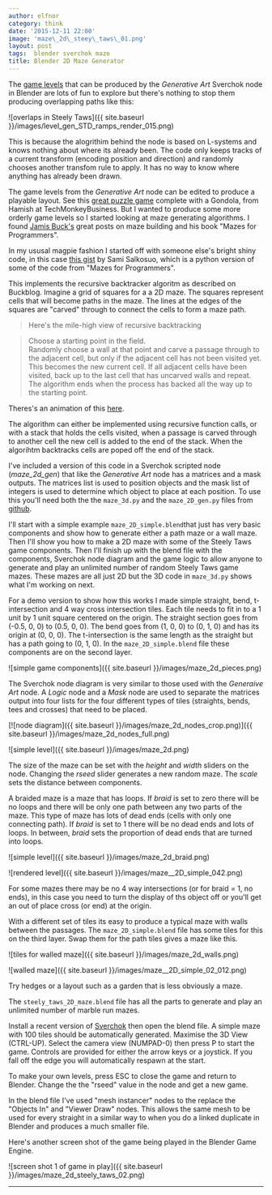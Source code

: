 ```yaml
---
author: elfnor
category: think
date: '2015-12-11 22:00'
image: 'maze\_2d\_steey\_taws\_01.png'
layout: post
tags:  blender sverchok maze
title: Blender 2D Maze Generator
---
```


The [game levels](%7Bfilename%7Dblender_game_level_generator.md) that can be produced by the *Generative Art* Sverchok node in Blender are lots of fun to explore but there\'s nothing to stop them producing overlapping paths like this:

![overlaps in Steely Taws]({{ site.baseurl }}/images/level_gen_STD_ramps_render_015.png)

This is because the alogrithim behind the node is based on L-systems and knows nothing about where its already been. The code only keeps tracks of a current transform (encoding position and direction) and randomly chooses another transfom rule to apply. It has no way to know where anything has already been drawn.

The game levels from the *Generative Art* node can be edited to produce a playable layout. See this [great puzzle game](http://techmonkeybusiness.com/steely-taws-puzzle-game-v3.html) complete with a Gondola, from Hamish at TechMonkeyBusiness. But I wanted to produce some more orderly game levels so I started looking at maze generating algorithms. I found [Jamis Buck\'s](http://weblog.jamisbuck.org/2011/2/7/maze-generation-algorithm-recap) great posts on maze building and his book \"Mazes for Programmers\".

In my ususal magpie fashion I started off with someone else\'s bright shiny code, in this case [this gist](https://gist.github.com/samisalkosuo/77bd95f605fc41dc7366) by Sami Salkosuo, which is a python version of some of the code from \"Mazes for Programmers\".

This implements the recursive backtracker algoritm as described on Buckblog. Imagine a grid of squares for a a 2D maze. The squares represent cells that will become paths in the maze. The lines at the edges of the squares are \"carved\" through to connect the cells to form a maze path.

> Here's the mile-high view of recursive backtracking

> Choose a starting point in the field.\
> Randomly choose a wall at that point and carve a passage through to the adjacent cell, but only if the adjacent cell has not been visited yet. This becomes the new current cell.
> If all adjacent cells have been visited, back up to the last cell that has uncarved walls and repeat.
> The algorithm ends when the process has backed all the way up to the starting point.

Theres\'s an animation of this [here](http://weblog.jamisbuck.org/2011/2/7/maze-generation-algorithm-recap).

The algorithm can either be implemented using recursive function calls, or with a stack that holds the cells visited, when a passage is carved through to another cell the new cell is added to the end of the stack. When the algorihtm backtracks cells are poped off the end of the stack.

I\'ve included a version of this code in a Sverchok scripted node (*maze\_2d\_gen*) that like the *Generative Art* node has a matrices and a mask outputs. The matrices list is used to position objects and the mask list of integers is used to determine which object to place at each position. To use this you\'ll need both the the `maze_3d.py` and the `maze_2D_gen.py` files from [github](https://github.com/elfnor/mazes).

I\'ll start with a simple example `maze_2D_simple.blend`that just has very basic components and show how to generate either a path maze or a wall maze. Then I\'ll show you how to make a 2D maze with some of the Steely Taws game components. Then I\'ll finish up with the blend file with the components, Sverchok node diagram and the game logic to allow anyone to generate and play an unlimited number of random Steely Taws game mazes. These mazes are all just 2D but the 3D code in `maze_3d.py` shows what I\'m working on next.

For a demo version to show how this works I made simple straight, bend, t-intersection and 4 way cross intersection tiles. Each tile needs to fit in to a 1 unit by 1 unit square centered on the origin. The straight section goes from (-0.5, 0, 0) to (0.5, 0, 0). The bend goes from (1, 0, 0) to (0, 1, 0) and has its origin at (0, 0, 0). The t-intersection is the same length as the straight but has a path going to (0, 1, 0). In the `maze_2D_simple.blend` file these components are on the second layer.

![simple game components]({{ site.baseurl }}/images/maze_2d_pieces.png)

The Sverchok node diagram is very similar to those used with the *Generaive Art* node. A *Logic* node and a *Mask* node are used to separate the matrices output into four lists for the four different types of tiles (straights, bends, tees and crosses) that need to be placed.

[![node diagram]({{ site.baseurl }}/images/maze_2d_nodes_crop.png)]({{ site.baseurl }}/images/maze_2d_nodes_full.png)

![simple level]({{ site.baseurl }}/images/maze_2d.png)

The size of the maze can be set with the *height* and *width* sliders on the node. Changing the *rseed* slider generates a new random maze. The *scale* sets the distance between components.

A braided maze is a maze that has loops. If *braid* is set to zero there will be no loops and there will be only one path between any two parts of the maze. This type of maze has lots of dead ends (cells with only one connecting path). If *braid* is set to 1 there will be no dead ends and lots of loops. In between, *braid* sets the proportion of dead ends that are turned into loops.

![simple level]({{ site.baseurl }}/images/maze_2d_braid.png)

![rendered level]({{ site.baseurl }}/images/maze__2D_simple_042.png)

For some mazes there may be no 4 way intersections (or for braid = 1, no ends), in this case you need to turn the display of ths object off or you\'ll get an out of place cross (or end) at the origin.

With a different set of tiles its easy to produce a typical maze with walls between the passages. The `maze_2D_simple.blend` file has some tiles for this on the third layer. Swap them for the path tiles gives a maze like this.

![tiles for walled maze]({{ site.baseurl }}/images/maze_2d_walls.png)

![walled maze]({{ site.baseurl }}/images/maze__2D_simple_02_012.png)

Try hedges or a layout such as a garden that is less obviously a maze.

The `steely_taws_2D_maze.blend` file has all the parts to generate and play an unlimited number of marble run mazes.

Install a recent version of [Sverchok](https://github.com/nortikin/sverchok) then open the blend file. A simple maze with 100 tiles should be automatically generated. Maximise the 3D View (CTRL-UP). Select the camera view (NUMPAD-0) then press P to start the game. Controls are provided for either the arrow keys or a joystick. If you fall off the edge you will automatically respawn at the start.

To make your own levels, press ESC to close the game and return to Blender. Change the the \"rseed\" value in the node and get a new game.

In the blend file I\'ve used \"mesh instancer\" nodes to the replace the \"Objects In\" and \"Viewer Draw\" nodes. This allows the same mesh to be used for every straight in a similar way to when you do a linked duplicate in Blender and produces a much smaller file.

Here\'s another screen shot of the game being played in the Blender Game Engine.

![screen shot 1 of game in play]({{ site.baseurl }}/images/maze_2d_steely_taws_02.png)

------------------------------------------------------------------------
